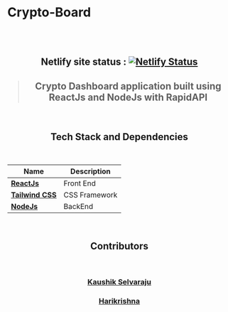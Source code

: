 # Crypto-Board

<br>

<div align="center">
<br>

## Netlify site status : [![Netlify Status](https://api.netlify.com/api/v1/badges/c4dd1ccf-97de-47fa-a6d8-a319ed781386/deploy-status)](https://app.netlify.com/sites/crypto-dash-board/deploys)
> ## Crypto Dashboard application built using ReactJs and NodeJs with RapidAPI

 <br>

## Tech Stack and Dependencies

<br>

| <div align ="center">Name </div>                                            | <div align = "center">Description</div> |
| --------------------------------------------------------------------------- | --------------------------------------- |
| **[ReactJs](https://reactjs.org)**                                          | Front End                               |
| **[Tailwind CSS](https://rapidapi.com/DIlyanBarbov/api/crypto-news-live/)** | CSS Framework                           |
| **[NodeJs](https://nodejs.org/)**                                           | BackEnd                                 |

<br>

## Contributors

<br>

### [**Kaushik Selvaraju**](https://github.com/Kaushikselvaraju)

### [**Harikrishna**](https://github.com/HariKrishna-28)
